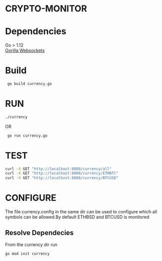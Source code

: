 # CRYPTO-MONITOR


# Dependencies 
Go > 1.12 <br>
[Gorilla Websockets](https://github.com/gorilla/websocket)

# Build

```sh
 go build currency.go
```

# RUN

```sh
./currency
```

OR 

```sh
 go run currency.go
```

# TEST
```sh
curl -X GET "http://localhost:8080/currency/all"
curl -X GET "http://localhost:8080/currency/ETHBTC"
curl -X GET "http://localhost:8080/currency/BTCUSD"
```

# CONFIGURE

The file currency.config in the same dir can be used to configure which all symbols can be allowed.By default ETHBSD and BTCUSD is monitored


## Resolve Dependecies

From the currency dir run 
```sh
go mod init currency
```






